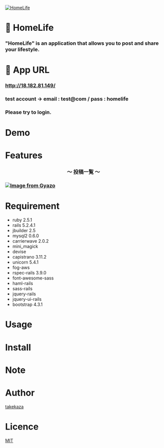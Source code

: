 [![HomeLife](https://i.gyazo.com/bc99fe64b6c1e0d64ed85e6e585c3e61.gif)](https://gyazo.com/bc99fe64b6c1e0d64ed85e6e585c3e61"HomeLife")

# :house_with_garden: HomeLife

### "HomeLife" is an application that allows you to post and share your lifestyle.

# :iphone: App URL

### **http://18.182.81.149/**
### test account → email : test@com / pass : homelife
### Please try to login.

# Demo


# Features

<h3 align="center">〜 投稿一覧 〜<h3>

[![Image from Gyazo](https://i.gyazo.com/ef7f441b345b77cac1722060d8abbd3e.gif)](https://gyazo.com/ef7f441b345b77cac1722060d8abbd3e)

# Requirement

* ruby 2.5.1
* rails 5.2.4.1
* jbuilder 2.5
* mysql2 0.6.0
* carrierwave 2.0.2
* mini_magick
* devise
* capistrano 3.11.2
* unicorn 5.4.1
* fog-aws
* rspec-rails 3.9.0
* font-awesome-sass
* haml-rails
* sass-rails
* jquery-rails
* jquery-ui-rails
* bootstrap 4.3.1

# Usage



# Install



# Note



# Author

[takekaza](https://github.com/takekaza)

# Licence

[MIT]()

